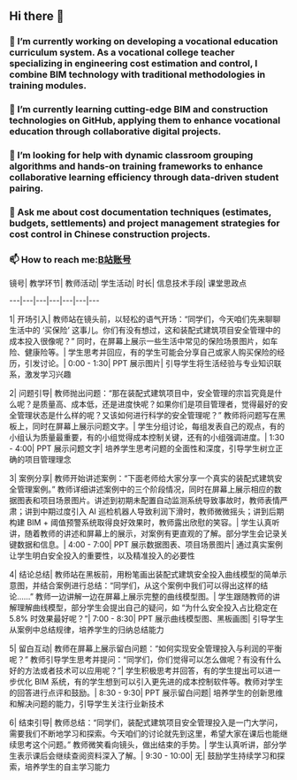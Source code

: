 ## Hi there 👋
### 🔭 I’m currently working on developing a vocational education curriculum system. As a vocational college teacher specializing in engineering cost estimation and control, I combine BIM technology with traditional methodologies in training modules. 
### 🌱 I’m currently learning cutting-edge BIM and construction technologies on GitHub, applying them to enhance vocational education through collaborative digital projects.
### 🤔 I’m looking for help with dynamic classroom grouping algorithms and hands-on training frameworks to enhance collaborative learning efficiency through data-driven student pairing.
### 💬 Ask me about cost documentation techniques (estimates, budgets, settlements) and project management strategies for cost control in Chinese construction projects.
### 📫 How to reach me:[B站账号](https://space.bilibili.com/32095085)
<!--
**ql-happyer/ql-happyer** is a ✨ _special_ ✨ repository because its `README.md` (this file) appears on your GitHub profile.

Here are some ideas to get you started:

- 🔭 I’m currently working on developing a vocational education curriculum system. As a vocational college teacher specializing in engineering cost estimation and control, I combine BIM technology with traditional methodologies in training modules. 
- 🌱 I’m currently learning cutting-edge BIM and construction technologies on GitHub, applying them to enhance vocational education through collaborative digital projects.
- 👯 I’m looking to collaborate on ...
- 🤔 I’m looking for help with dynamic classroom grouping algorithms and hands-on training frameworks to enhance collaborative learning efficiency through data-driven student pairing.
- 💬 Ask me about cost documentation techniques (estimates, budgets, settlements) and project management strategies for cost control in Chinese construction projects.
- 📫 How to reach me:[B站账号](https://space.bilibili.com/32095085)
- 😄 Pronouns: ...
- ⚡ Fun fact: ...
-->
镜号| 教学环节| 教师活动| 学生活动| 时长| 信息技术手段| 课堂思政点

---|---|---|---|---|---|---

1| 开场引入| 教师站在镜头前，以轻松的语气开场：“同学们，今天咱们先来聊聊生活中的 ‘买保险’ 这事儿。你们有没有想过，这和装配式建筑项目安全管理中的成本投入很像呢？” 同时，在屏幕上展示一些生活中常见的保险场景图片，如车险、健康险等。| 学生思考并回应，有的学生可能会分享自己或家人购买保险的经历，引发讨论。| 0:00 - 1:30| PPT 展示图片| 引导学生将生活经验与专业知识联系，激发学习兴趣

2| 问题引导| 教师抛出问题：“那在装配式建筑项目中，安全管理的宗旨究竟是什么呢？是质量高、成本低，还是进度快呢？如果你们是项目管理者，觉得最好的安全管理状态是什么样的呢？又该如何进行科学的安全管理呢？” 教师将问题写在黑板上，同时在屏幕上展示问题文字。| 学生分组讨论，每组发表自己的观点，有的小组认为质量最重要，有的小组觉得成本控制关键，还有的小组强调进度。| 1:30 - 4:00| PPT 展示问题文字| 培养学生思考问题的全面性和深度，引导学生树立正确的项目管理理念

3| 案例分享| 教师开始讲述案例：“下面老师给大家分享一个真实的装配式建筑安全管理案例。” 教师详细讲述案例中的三个阶段情况，同时在屏幕上展示相应的数据图表和项目场景图片。讲述到初期未配置自动监测系统导致事故时，教师表情严肃；讲到中期过度引入 AI 巡检机器人导致利润下滑时，教师微微摇头；讲到后期构建 BIM + 阈值预警系统取得良好效果时，教师露出欣慰的笑容。| 学生认真听讲，随着教师的讲述和屏幕上的展示，对案例有更直观的了解。部分学生会记录关键数据和信息。| 4:00 - 7:00| PPT 展示数据图表、项目场景图片| 通过真实案例让学生明白安全投入的重要性，以及精准投入的必要性

4| 结论总结| 教师站在黑板前，用粉笔画出装配式建筑安全投入曲线模型的简单示意图，并结合案例进行总结：“同学们，从这个案例中我们可以得出这样的结论……” 教师一边讲解一边在屏幕上展示完整的曲线模型图。| 学生跟随教师的讲解理解曲线模型，部分学生会提出自己的疑问，如 “为什么安全投入占比稳定在 5.8% 时效果最好呢？”| 7:00 - 8:30| PPT 展示曲线模型图、黑板画图| 引导学生从案例中总结规律，培养学生的归纳总结能力

5| 留白互动| 教师在屏幕上展示留白问题：“如何实现安全管理投入与利润的平衡呢？” 教师引导学生思考并提问：“同学们，你们觉得可以怎么做呢？有没有什么好的方法或者技术可以应用呢？”| 学生积极思考并回答，有的学生提出可以进一步优化 BIM 系统，有的学生想到可以引入更先进的成本控制软件等。教师对学生的回答进行点评和鼓励。| 8:30 - 9:30| PPT 展示留白问题| 培养学生的创新思维和解决问题的能力，引导学生关注行业新技术

6| 结束引导| 教师总结：“同学们，装配式建筑项目安全管理投入是一门大学问，需要我们不断地学习和探索。今天咱们的讨论就先到这里，希望大家在课后也能继续思考这个问题。” 教师微笑看向镜头，做出结束的手势。| 学生认真听讲，部分学生表示课后会继续查阅资料深入了解。| 9:30 - 10:00| 无| 鼓励学生持续学习和探索，培养学生的自主学习能力
